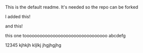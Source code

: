 This is the default readme. It's needed so the repo can be forked

I added this!

and this!

this one toooooooooooooooooooooooooooooooo
abcdefg

12345
kjhkjh
kljlkj
jhgjhgjhg
